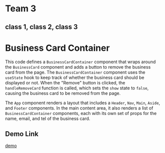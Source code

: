 

# Team 3

## class 1, class 2, class 3

# Business Card Container

This code defines a `BusinessCardContainer` component that wraps around the `BusinessCard` component and adds a button to remove the business card from the page. The `BusinessCardContainer` component uses the `useState` hook to keep track of whether the business card should be displayed or not. When the "Remove" button is clicked, the `handleRemoveCard` function is called, which sets the `show` state to `false`, causing the business card to be removed from the page.

The `App` component renders a layout that includes a `Header`, `Nav`, `Main`, `Aside`, and `Footer` components. In the main content area, it also renders a list of `BusinessCardContainer` components, each with its own set of props for the name, email, and tel of the business card.

## Demo Link
[demo](https://shankarpandey1.github.io/advanced-react-workshop1/)
